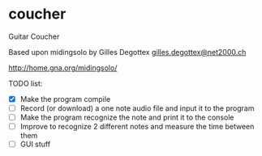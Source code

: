 coucher
=======

Guitar Coucher

Based upon midingsolo by Gilles Degottex <gilles.degottex@net2000.ch>

http://home.gna.org/midingsolo/

TODO list:

- [x] Make the program compile
- [ ] Record (or download) a one note audio file and input it to the program
- [ ] Make the program recognize the note and print it to the console
- [ ] Improve to recognize 2 different notes and measure the time between them
- [ ] GUI stuff

